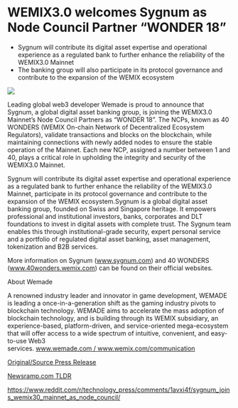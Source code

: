 # WEMIX3.0 welcomes Sygnum as Node Council Partner “WONDER 18”

* Sygnum will contribute its digital asset expertise and operational experience as a regulated bank to further enhance the reliability of the WEMIX3.0 Mainnet
* The banking group will also participate in its protocol governance and contribute to the expansion of the WEMIX ecosystem

![](https://api.blockchainwire.io/uploads/BlockAdventureSRL/editor_image/3c36bed5-4072-473b-a9ff-24b5d938ef65.jpg)

Leading global web3 developer Wemade is proud to announce that Sygnum, a global digital asset banking group, is joining the WEMIX3.0 Mainnet’s Node Council Partners as “WONDER 18”. The NCPs, known as 40 WONDERS (WEMIX On-chain Network of Decentralized Ecosystem Regulators), validate transactions and blocks on the blockchain, while maintaining connections with newly added nodes to ensure the stable operation of the Mainnet. Each new NCP, assigned a number between 1 and 40, plays a critical role in upholding the integrity and security of the WEMIX3.0 Mainnet.

Sygnum will contribute its digital asset expertise and operational experience as a regulated bank to further enhance the reliability of the WEMIX3.0 Mainnet, participate in its protocol governance and contribute to the expansion of the WEMIX ecosystem.Sygnum is a global digital asset banking group, founded on Swiss and Singapore heritage. It empowers professional and institutional investors, banks, corporates and DLT foundations to invest in digital assets with complete trust. The Sygnum team enables this through institutional-grade security, expert personal service and a portfolio of regulated digital asset banking, asset management, tokenization and B2B services.

More information on Sygnum (www.sygnum.com) and 40 WONDERS (www.40wonders.wemix.com) can be found on their official websites.

About Wemade

A renowned industry leader and innovator in game development, WEMADE is leading a once-in-a-generation shift as the gaming industry pivots to blockchain technology. WEMADE aims to accelerate the mass adoption of blockchain technology, and is building through its WEMIX subsidiary, an experience-based, platform-driven, and service-oriented mega-ecosystem that will offer access to a wide spectrum of intuitive, convenient, and easy-to-use Web3 services. www.wemade.com / www.wemix.com/communication 

[Original/Source Press Release](https://blockchainwire.io/press-release/wemix30-welcomes-sygnum-as-node-council-partner-wonder-18)
                    

[Newsramp.com TLDR](None) 

https://www.reddit.com/r/technology_press/comments/1avxi4f/sygnum_joins_wemix30_mainnet_as_node_council/